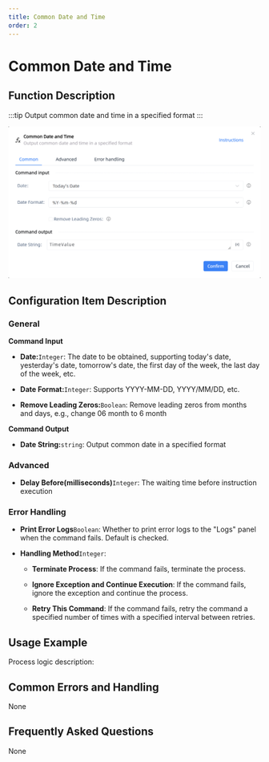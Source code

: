 ```yaml
---
title: Common Date and Time
order: 2
---
```


# Common Date and Time

## Function Description

:::tip 
Output common date and time in a specified format
:::

![Common Date and Time](../../../assets/Common%20Date%20and%20Time_command.png)

## Configuration Item Description

### General

**Command Input**

- **Date:**`Integer`: The date to be obtained, supporting today's date, yesterday's date, tomorrow's date, the first day of the week, the last day of the week, etc.

- **Date Format:**`Integer`: Supports YYYY-MM-DD, YYYY/MM/DD, etc.

- **Remove Leading Zeros:**`Boolean`: Remove leading zeros from months and days, e.g., change 06 month to 6 month


**Command Output**

- **Date String:**`string`: Output common date in a specified format

### Advanced

- **Delay Before(milliseconds)**`Integer`: The waiting time before instruction execution

### Error Handling

- **Print Error Logs**`Boolean`: Whether to print error logs to the "Logs" panel when the command fails. Default is checked. 

- **Handling Method**`Integer`:

    - **Terminate Process**: If the command fails, terminate the process.

    - **Ignore Exception and Continue Execution**: If the command fails, ignore the exception and continue the process.

    - **Retry This Command**: If the command fails, retry the command a specified number of times with a specified interval between retries.

## Usage Example

Process logic description:

## Common Errors and Handling

None

## Frequently Asked Questions

None

